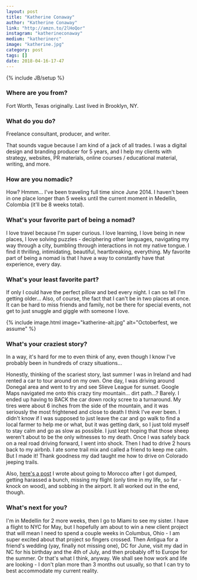 ```yaml
---
layout: post
title: "Katherine Conaway"
author: "Katherine Conaway"
link: "http://amzn.to/2lHoQor"
instagram: "katherineconaway"
medium: "katherinerc"
image: "katherine.jpg"
category: post
tags: []
date: 2018-04-16-17-47
---
```

{% include JB/setup %}

### Where are you from?
Fort Worth, Texas originally. Last lived in Brooklyn, NY.

### What do you do?
Freelance consultant, producer, and writer.

That sounds vague because I am kind of a jack of all trades. I was a digital design and branding producer for 5 years, and I help my clients with strategy, websites, PR materials, online courses / educational material, writing, and more. 

### How are you nomadic?
How? Hmmm... I've been traveling full time since June 2014. I haven't been in one place longer than 5 weeks until the current moment in Medellin, Colombia (it'll be 8 weeks total).

### What's your favorite part of being a nomad?
I love travel because I'm super curious. I love learning, I love being in new places, I love solving puzzles - deciphering other languages, navigating my way through a city, bumbling through interactions in not my native tongue. I find it thrilling, intimidating, beautiful, heartbreaking, everything. My favorite part of being a nomad is that I have a way to constantly have that experience, every day. 

### What's your least favorite part?
If only I could have the perfect pillow and bed every night. I can so tell I'm getting older... Also, of course, the fact that I can't be in two places at once. It can be hard to miss friends and family, not be there for special events, not get to just snuggle and giggle with someone I love.

{% include image.html image="katherine-alt.jpg" alt="Octoberfest, we assume" %}

### What's your craziest story?
In a way, it's hard for me to even think of any, even though I know I've probably been in hundreds of crazy situations... 

Honestly, thinking of the scariest story, last summer I was in Ireland and had rented a car to tour around on my own. One day, I was driving around Donegal area and went to try and see Slieve League for sunset. Google Maps navigated me onto this crazy tiny mountain... dirt path...? Barely. I ended up having to BACK the car down rocky scree to a turnaround. My tires were about 6 inches from the side of the mountain, and it was seriously the most frightened and close to death I think I've ever been. I didn't know if I was supposed to just leave the car and go walk to find a local farmer to help me or what, but it was getting dark, so I just told myself to stay calm and go as slow as possible. I just kept hoping that those sheep weren't about to be the only witnesses to my death. Once I was safely back on a real road driving forward, I went into shock. Then I had to drive 2 hours back to my airbnb. I ate some trail mix and called a friend to keep me calm. But I made it! Thank goodness my dad taught me how to drive on Colorado jeeping trails.

Also, [here's a post](https://medium.com/@katherinerc/strong-independent-woman-travels-to-morocco-youll-never-guess-what-happens-next-8538ee69d106) I wrote about going to Morocco after I got dumped, getting harassed a bunch, missing my flight (only time in my life, so far - knock on wood), and sobbing in the airport. It all worked out in the end, though.


### What's next for you?
I'm in Medellin for 2 more weeks, then I go to Miami to see my sister. I have a flight to NYC for May, but I hopefully am about to win a new client project that will mean I need to spend a couple weeks in Columbus, Ohio - I am super excited about that project so fingers crossed. Then Antigua for a friend's wedding (yay, finally not missing one), DC for June, visit my dad in NC for his birthday and the 4th of July, and then probably off to Europe for the summer. Or that's what I think, anyway. We shall see how work and life are looking - I don't plan more than 3 months out usually, so that I can try to best accommodate my current reality.
